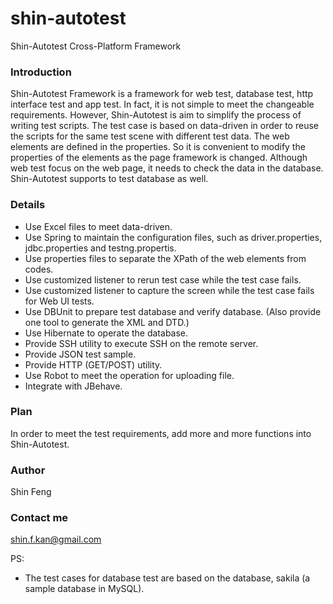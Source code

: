 shin-autotest
=============

Shin-Autotest Cross-Platform Framework

### Introduction
Shin-Autotest Framework is a framework for web test, database test, http interface test and app test. In fact, it is not simple to meet the changeable requirements. However, Shin-Autotest is aim to simplify the process of writing test scripts. The test case is based on data-driven in order to reuse the scripts for the same test scene with different test data. The web elements are defined in the properties. So it is convenient to modify the properties of the elements as the page framework is changed. Although web test focus on the web page, it needs to check the data in the database. Shin-Autotest supports to test database as well.

### Details
* Use Excel files to meet data-driven.
* Use Spring to maintain the configuration files, such as driver.properties, jdbc.properties and testng.propertis.
* Use properties files to separate the XPath of the web elements from codes.
* Use customized listener to rerun test case while the test case fails.
* Use customized listener to capture the screen while the test case fails for Web UI tests.
* Use DBUnit to prepare test database and verify database. (Also provide one tool to generate the XML and DTD.)
* Use Hibernate to operate the database.
* Provide SSH utility to execute SSH on the remote server.
* Provide JSON test sample.
* Provide HTTP (GET/POST) utility.
* Use Robot to meet the operation for uploading file.
* Integrate with JBehave.

### Plan
In order to meet the test requirements, add more and more functions into Shin-Autotest.

### Author
Shin Feng

### Contact me
<a href="Mailto:shin.f.kan@gmail.com">shin.f.kan@gmail.com</a><br />

PS:<br />
* The test cases for database test are based on the database, sakila (a sample database in MySQL).